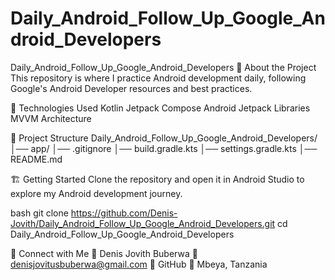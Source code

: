 # Daily_Android_Follow_Up_Google_Android_Developers
Daily_Android_Follow_Up_Google_Android_Developers
📌 About the Project
This repository is where I practice Android development daily, following Google's Android Developer resources and best practices.

🚀 Technologies Used
Kotlin
Jetpack Compose
Android Jetpack Libraries
MVVM Architecture

📂 Project Structure
Daily_Android_Follow_Up_Google_Android_Developers/
│── app/
│── .gitignore
│── build.gradle.kts
│── settings.gradle.kts
│── README.md


🏗️ Getting Started
Clone the repository and open it in Android Studio to explore my Android development journey.

bash
git clone https://github.com/Denis-Jovith/Daily_Android_Follow_Up_Google_Android_Developers.git
cd Daily_Android_Follow_Up_Google_Android_Developers

🔗 Connect with Me
👤 Denis Jovith Buberwa
📧 denisjovitusbuberwa@gmail.com
🔗 GitHub
📍 Mbeya, Tanzania
